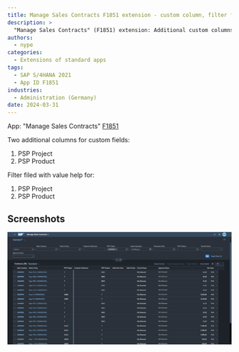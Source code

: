 ```yaml
---
title: Manage Sales Contracts F1851 extension - custom column, filter field with value help
description: >
  "Manage Sales Contracts" (F1851) extension: Additional custom columns on list
authors:
  - nype
categories:
  - Extensions of standard apps
tags:
  - SAP S/4HANA 2021
  - App ID F1851
industries:
  - Administration (Germany)
date: 2024-03-31
---
```


<!-- more -->

App: "Manage Sales Contracts" [F1851]( https://fioriappslibrary.hana.ondemand.com/sap/fix/externalViewer/#/detail/Apps(%27F1851%27)/S23OP )


Two additional columns for custom fields:<br>
1. PSP Project<br>
2. PSP Product<br>

Filter filed with value help for:<br>
1. PSP Project<br>
2. PSP Product<br>


## Screenshots

[![Extended SAP Fiori app F1851 ](res/F1851.png)](res/F1851.png)

